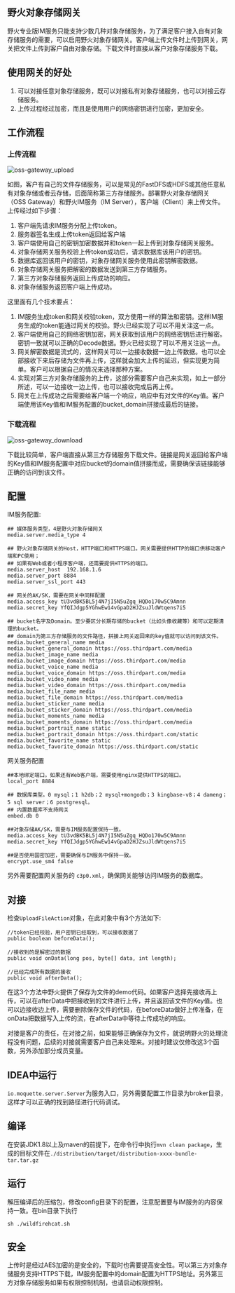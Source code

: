 ## 野火对象存储网关
野火专业版IM服务只能支持少数几种对象存储服务，为了满足客户接入自有对象存储服务的需要，可以启用野火对象存储网关。客户端上传文件时上传到网关，网关把文件上传到客户自由对象存储。下载文件时直接从客户对象存储服务下载。

## 使用网关的好处
1. 可以对接任意对象存储服务，既可以对接私有对象存储服务，也可以对接云存储服务。
2. 上传过程经过加密，而且是使用用户的网络密钥进行加密，更加安全。

## 工作流程
### 上传流程
![oss-gateway_upload](http://media.wfcoss.cn/firechat/oss_gateway_upload.png)

如图，客户有自己的文件存储服务，可以是常见的FastDFS或HDFS或其他任意私有对象存储或者云存储，后面简称第三方存储服务。部署野火对象存储网关（OSS Gateway）和野火IM服务（IM Server），客户端（Client）来上传文件。上传经过如下步骤：
1. 客户端先请求IM服务分配上传token。
2. 服务器签名生成上传token返回给客户端
3. 客户端使用自己的密钥加密数据并和token一起上传到对象存储网关服务。
4. 对象存储网关服务校验上传token成功后，请求数据库该用户的密钥。
5. 数据库返回该用户的密钥，对象存储网关服务使用此密钥解密数据。
6. 对象存储网关服务把解密的数据发送到第三方存储服务。
7. 第三方对象存储服务返回上传成功的响应。
8. 对象存储服务返回客户端上传成功。

这里面有几个技术要点：
1. IM服务生成token和网关校验token，双方使用一样的算法和密钥。这样IM服务生成的token能通过网关的校验。野火已经实现了可以不用关注这一点。
2. 客户端使用自己的网络密钥加密，网关获取到该用户的网络密钥后进行解密。密钥一致就可以正确的Decode数据。野火已经实现了可以不用关注这一点。
3. 网关解密数据是流式的，这样网关可以一边接收数据一边上传数据。也可以全部接收下来后存储为文件再上传，这样就会加大上传的延迟，但实现更为简单。客户可以根据自己的情况来选择那种方案。
4. 实现对第三方对象存储服务的上传，这部分需要客户自己来实现，如上一部分所述，可以一边接收一边上传，也可以接收完成后再上传。
5. 网关在上传成功之后需要给客户端一个响应，响应中有对文件的Key值。客户端使用该Key值和IM服务配置的bucket_domain拼接成最后的链接。

### 下载流程
![oss-gateway_download](http://media.wfcoss.cn/firechat/oss_gateway_download.png)

下载比较简单，客户端直接从第三方存储服务下载文件。链接是网关返回给客户端的Key值和IM服务配置中对应bucket的domain值拼接而成，需要确保该链接能够正确的访问到该文件。

## 配置
IM服务配置:
```
## 媒体服务类型，4是野火对象存储网关
media.server.media_type 4

## 野火对象存储网关的Host，HTTP端口和HTTPS端口。网关需要提供HTTP的端口供移动客户端和PC使用；
## 如果有Web或者小程序客户端，还需要提供HTTPS的端口。
media.server_host  192.168.1.6
media.server_port 8884
media.server_ssl_port 443

## 网关的AK/SK，需要在网关中同样配置
media.access_key tU3vdBK5BL5j4N7jI5N5uZgq_HQDo170w5C9Amnn
media.secret_key YfQIJdgp5YGhwEw14vGpaD2HJZsuJldWtqens7i5

## bucket名字及Domain。至少要区分长期存储的bucket（比如头像收藏等）和可以定期清理的bucket。
## domain为第三方存储服务的文件路径，拼接上网关返回来的key值就可以访问到该文件。
media.bucket_general_name media
media.bucket_general_domain https://oss.thirdpart.com/media
media.bucket_image_name media
media.bucket_image_domain https://oss.thirdpart.com/media
media.bucket_voice_name media
media.bucket_voice_domain https://oss.thirdpart.com/media
media.bucket_video_name media
media.bucket_video_domain https://oss.thirdpart.com/media
media.bucket_file_name media
media.bucket_file_domain https://oss.thirdpart.com/media
media.bucket_sticker_name media
media.bucket_sticker_domain https://oss.thirdpart.com/media
media.bucket_moments_name media
media.bucket_moments_domain https://oss.thirdpart.com/media
media.bucket_portrait_name static
media.bucket_portrait_domain https://oss.thirdpart.com/static
media.bucket_favorite_name static
media.bucket_favorite_domain https://oss.thirdpart.com/static
```

网关服务配置
```
##本地绑定端口。如果还有Web客户端，需要使用nginx提供HTTPS的端口。
local_port 8884

## 数据库类型。0 mysql；1 h2db；2 mysql+mongodb；3 kingbase-v8；4 dameng；5 sql server；6 postgresql。
## 内置数据库不支持网关
embed.db 0

##对象存储AK/SK，需要与IM服务配置保持一致。
media.access_key tU3vdBK5BL5j4N7jI5N5uZgq_HQDo170w5C9Amnn
media.secret_key YfQIJdgp5YGhwEw14vGpaD2HJZsuJldWtqens7i5

##是否使用国密加密，需要确保与IM服务中保持一致。
encrypt.use_sm4 false
```
另外需要配置网关服务的 ```c3p0.xml```，确保网关能够访问IM服务的数据库。


## 对接
检查```UploadFileAction```对象，在此对象中有3个方法如下:
```
//token已经校验，用户密钥已经取到，可以接收数据了
public boolean beforeData();

//接收到的是解密过的数据
public void onData(long pos, byte[] data, int length);

//已经完成所有数据的接收
public void afterData();
```
在这3个方法中野火提供了保存为文件的demo代码。如果客户选择先接收再上传，可以在afterData中把接收到的文件进行上传，并且返回该文件的Key值。也可以边接收边上传，需要删除保存文件的代码，在beforeData做好上传准备，在onData把数据写入上传的流，在afterData中等待上传成功的响应。

对接是客户的责任，在对接之前，如果能够正确保存为文件，就说明野火的处理流程没有问题，后续的对接就需要客户自己来处理来。对接时建议仅修改这3个函数，另外添加部分成员变量。

## IDEA中运行
```io.moquette.server.Server```为服务入口，另外需要配置工作目录为broker目录，这样才可以正确的找到路径进行代码调试。

## 编译
在安装JDK1.8以上及maven的前提下，在命令行中执行```mvn clean package```，生成的目标文件在```./distribution/target/distribution-xxxx-bundle-tar.tar.gz```

## 运行
解压编译后的压缩包，修改config目录下的配置，注意配置要与IM服务的内容保持一致。在bin目录下执行
```
sh ./wildfirehcat.sh
```

## 安全
上传时是经过AES加密的是安全的，下载时也需要提高安全性。可以第三方对象存储服务支持HTTPS下载，IM服务配置中的domain配置为HTTPS地址。另外第三方对象存储服务如果有权限控制机制，也请启动权限控制。
